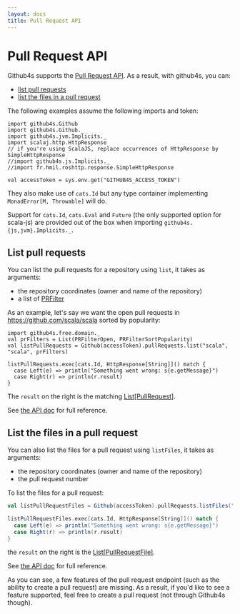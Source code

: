 ```yaml
---
layout: docs
title: Pull Request API
---
```


# Pull Request API

Github4s supports the [Pull Request API](https://developer.github.com/v3/pulls/). As a result,
with github4s, you can:

- [list pull requests](#list-pull-requests)
- [list the files in a pull request](#list-the-files-in-a-pull-request)

The following examples assume the following imports and token:

```tut:silent
import github4s.Github
import github4s.Github._
import github4s.jvm.Implicits._
import scalaj.http.HttpResponse
// if you're using ScalaJS, replace occurrences of HttpResponse by SimpleHttpResponse
//import github4s.js.Implicits._
//import fr.hmil.roshttp.response.SimpleHttpResponse

val accessToken = sys.env.get("GITHUB4S_ACCESS_TOKEN")
```

They also make use of `cats.Id` but any type container implementing `MonadError[M, Throwable]` will
do.

Support for `cats.Id`, `cats.Eval` and `Future` (the only supported option for scala-js) are
provided out of the box when importing `github4s.{js,jvm}.Implicits._`.

## List pull requests

You can list the pull requests for a repository using `list`, it takes as arguments:

- the repository coordinates (owner and name of the repository)
- a list of [PRFilter](https://github.com/47deg/github4s/blob/master/github4s/shared/src/main/scala/github4s/free/domain/PullRequest.scala)

As an example, let's say we want the open pull requests in <https://github.com/scala/scala> sorted
by popularity:

```tut:silent
import github4s.free.domain._
val prFilters = List(PRFilterOpen, PRFilterSortPopularity)
val listPullRequests = Github(accessToken).pullRequests.list("scala", "scala", prFilters)

listPullRequests.exec[cats.Id, HttpResponse[String]]() match {
  case Left(e) => println("Something went wrong: s{e.getMessage}")
  case Right(r) => println(r.result)
}
```

The `result` on the right is the matching [List[PullRequest]][pr-scala].

See [the API doc](https://developer.github.com/v3/pulls/#list-pull-requests) for full reference.

## List the files in a pull request

You can also list the files for a pull request using `listFiles`, it takes as arguments:

- the repository coordinates (owner and name of the repository)
- the pull request number

To list the files for a pull request:

```scala
val listPullRequestFiles = Github(accessToken).pullRequests.listFiles("47deg", "github4s", 102)

listPullRequestFiles.exec[cats.Id, HttpResponse[String]]() match {
  case Left(e) => println("Something went wrong: s{e.getMessage}")
  case Right(r) => println(r.result)
}
```

the `result` on the right is the [List[PullRequestFile]][pr-scala].

See [the API doc](https://developer.github.com/v3/pulls/#list-pull-requests-files) for full
reference.

As you can see, a few features of the pull request endpoint (such as the ability to create a pull
request) are missing. As a result, if you'd like to see a feature supported, feel free to
create a pull request (not through Github4s though).

[pr-scala]: https://github.com/47deg/github4s/blob/master/github4s/shared/src/main/scala/github4s/free/domain/PullRequest.scala